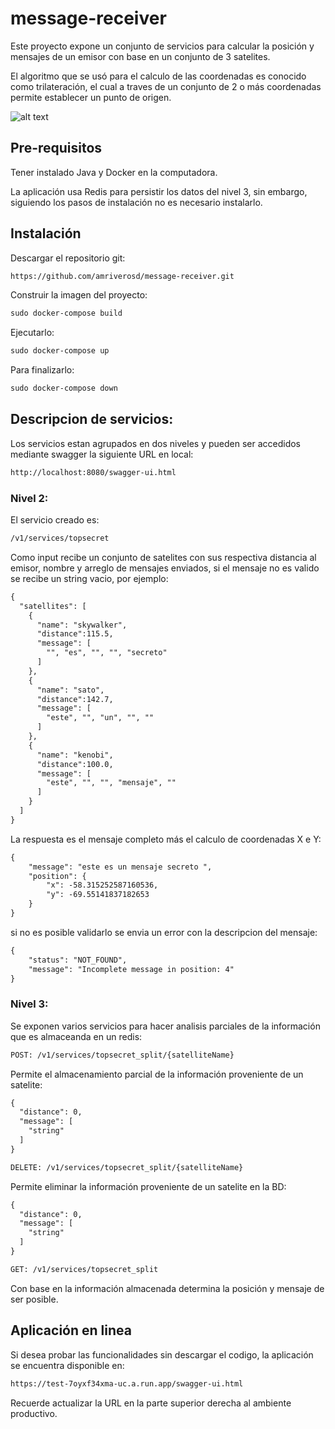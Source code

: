 # message-receiver

Este proyecto expone un conjunto de servicios para calcular la posición y mensajes de un emisor con base en un conjunto de 3 satelites.

El algoritmo que se usó para el calculo de las coordenadas es conocido como trilateración, el cual a traves de un conjunto de 2 o más coordenadas permite establecer un punto de origen. 

![alt text](https://www.researchgate.net/profile/Eva-Garcia-15/publication/228705728/figure/fig1/AS:484009307316234@1492408219682/Trilateracion-La-distancia-a-tres-balizas-nodos-blancos-permite-a-un-sensor-nodo.png)

## Pre-requisitos

Tener instalado Java y Docker en la computadora.

La aplicación usa Redis para persistir los datos del nivel 3, sin embargo, siguiendo los pasos de instalación no es necesario instalarlo. 

## Instalación 

Descargar el repositorio git: 

```html
https://github.com/amriverosd/message-receiver.git
```

Construir la imagen del proyecto: 

```html
sudo docker-compose build
```

Ejecutarlo: 

```html
sudo docker-compose up
```
Para finalizarlo:

```html
sudo docker-compose down
```

## Descripcion de servicios: 

Los servicios estan agrupados en dos niveles y pueden ser accedidos mediante swagger la siguiente URL en local: 

```html
http://localhost:8080/swagger-ui.html
```
### Nivel 2: 

El servicio creado es: 

```html
/v1/services/topsecret
```
Como input recibe un conjunto de satelites con sus respectiva distancia al emisor, nombre y arreglo de mensajes enviados, si el mensaje no es valido se recibe un string vacio, por ejemplo: 

```html
{
  "satellites": [
    {
      "name": "skywalker",
      "distance":115.5,
      "message": [
        "", "es", "", "", "secreto"
      ]
    }, 
    {
      "name": "sato",
      "distance":142.7,
      "message": [
        "este", "", "un", "", ""
      ]
    },
    {
      "name": "kenobi",
      "distance":100.0,
      "message": [
        "este", "", "", "mensaje", ""
      ]
    }
  ]
}
```

La respuesta es el mensaje completo más el calculo de coordenadas X e Y:

```html
{
    "message": "este es un mensaje secreto ",
    "position": {
        "x": -58.315252587160536,
        "y": -69.55141837182653
    }
}
```

si no es posible validarlo se envia un error con la descripcion del mensaje:

```html
{
    "status": "NOT_FOUND",
    "message": "Incomplete message in position: 4"
}
```
### Nivel 3: 

Se exponen varios servicios para hacer analisis parciales de la información que es almaceanda en un redis: 

```html
POST: /v1/services/topsecret_split/{satelliteName}
```

Permite el almacenamiento parcial de la información proveniente de un satelite:
```html
{
  "distance": 0,
  "message": [
    "string"
  ]
}
```

```html
DELETE: /v1/services/topsecret_split/{satelliteName}
```

Permite eliminar la información proveniente de un satelite en la BD:
```html
{
  "distance": 0,
  "message": [
    "string"
  ]
}
```

```html
GET: /v1/services/topsecret_split
```

Con base en la información almacenada determina la posición y mensaje de ser posible. 


## Aplicación en linea

Si desea probar las funcionalidades sin descargar el codigo, la aplicación se encuentra disponible en: 

```html
https://test-7oyxf34xma-uc.a.run.app/swagger-ui.html
```
Recuerde actualizar la URL en la parte superior derecha al ambiente productivo. 

